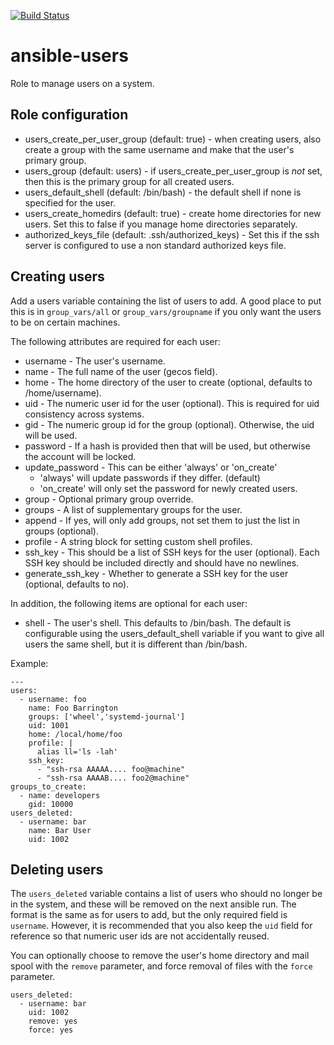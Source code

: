 [![Build Status](https://travis-ci.org/singleplatform-eng/ansible-users.svg?branch=master)](https://travis-ci.org/singleplatform-eng/ansible-users)

# ansible-users

Role to manage users on a system.

## Role configuration

* users_create_per_user_group (default: true) - when creating users, also
  create a group with the same username and make that the user's primary
  group.
* users_group (default: users) - if users_create_per_user_group is _not_ set,
  then this is the primary group for all created users.
* users_default_shell (default: /bin/bash) - the default shell if none is
  specified for the user.
* users_create_homedirs (default: true) - create home directories for new
  users. Set this to false if you manage home directories separately.
* authorized_keys_file (default: .ssh/authorized_keys) - Set this if the
  ssh server is configured to use a non standard authorized keys file.

## Creating users

Add a users variable containing the list of users to add. A good place to put
this is in `group_vars/all` or `group_vars/groupname` if you only want the
users to be on certain machines.

The following attributes are required for each user:

* username - The user's username.
* name - The full name of the user (gecos field).
* home - The home directory of the user to create (optional, defaults to /home/username).
* uid - The numeric user id for the user (optional). This is required for uid consistency
  across systems.
* gid - The numeric group id for the group (optional). Otherwise, the
  uid will be used.
* password - If a hash is provided then that will be used, but otherwise the
  account will be locked.
* update_password - This can be either 'always' or 'on_create'
  - 'always' will update passwords if they differ. (default)
  - 'on_create' will only set the password for newly created users.
* group - Optional primary group override.
* groups - A list of supplementary groups for the user.
* append - If yes, will only add groups, not set them to just the list in groups (optional).
* profile - A string block for setting custom shell profiles.
* ssh_key - This should be a list of SSH keys for the user (optional). Each SSH key
  should be included directly and should have no newlines.
* generate_ssh_key - Whether to generate a SSH key for the user (optional, defaults to no).

In addition, the following items are optional for each user:

* shell - The user's shell. This defaults to /bin/bash. The default is
  configurable using the users_default_shell variable if you want to give all
  users the same shell, but it is different than /bin/bash.

Example:

    ---
    users:
      - username: foo
        name: Foo Barrington
        groups: ['wheel','systemd-journal']
        uid: 1001
        home: /local/home/foo
        profile: |
          alias ll='ls -lah'
        ssh_key:
          - "ssh-rsa AAAAA.... foo@machine"
          - "ssh-rsa AAAAB.... foo2@machine"
    groups_to_create:
      - name: developers
        gid: 10000
    users_deleted:
      - username: bar
        name: Bar User
        uid: 1002

## Deleting users

The `users_deleted` variable contains a list of users who should no longer be
in the system, and these will be removed on the next ansible run. The format
is the same as for users to add, but the only required field is `username`.
However, it is recommended that you also keep the `uid` field for reference so
that numeric user ids are not accidentally reused.

You can optionally choose to remove the user's home directory and mail spool with
the `remove` parameter, and force removal of files with the `force` parameter.

    users_deleted:
      - username: bar
        uid: 1002
        remove: yes
        force: yes
